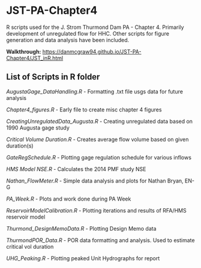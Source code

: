 # JST-PA-Chapter4
R scripts used for the J. Strom Thurmond Dam PA - Chapter 4. Primarily development of unregulated flow for HHC. Other scripts for figure generation and data analysis have been included.

**Walkthrough:** https://danmcgraw94.github.io/JST-PA-Chapter4/JST_inR.html

## List of Scripts in R folder

*AugustaGage_DataHandling.R* - Formatting .txt file usgs data for future analysis

*Chapter4_figures.R* - Early file to create misc chapter 4 figures

*CreatingUnregulatedData_Augusta.R* - Creating unregulated data based on 1990 Augusta gage study

*Critical Volume Duration.R* - Creates average flow volume based on given duration(s)

*GateRegSchedule.R* - Plotting gage regulation schedule for various inflows

*HMS Model NSE.R* - Calculates the 2014 PMF study NSE

*Nathan_FlowMeter.R* - Simple data analysis and plots for Nathan Bryan, EN-G

*PA_Week.R* - Plots and work done during PA Week

*ReservoirModelCalibration.R* - Plotting iterations and results of RFA/HMS reservoir model

*Thurmond_DesignMemoData.R* - Plotting Design Memo data

*ThurmondPOR_Data.R* - POR data formatting and analysis. Used to estimate critical vol duration

*UHG_Peaking.R* - Plotting peaked Unit Hydrographs for report
